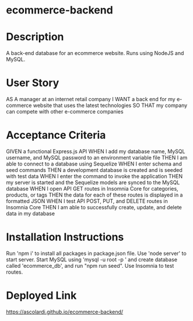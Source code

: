 # ecommerce-backend

# Description

A back-end database for an ecommerce website. Runs using NodeJS and MySQL. 

# User Story

AS A manager at an internet retail company
I WANT a back end for my e-commerce website that uses the latest technologies
SO THAT my company can compete with other e-commerce companies

# Acceptance Criteria

GIVEN a functional Express.js API
WHEN I add my database name, MySQL username, and MySQL password to an environment variable file
THEN I am able to connect to a database using Sequelize
WHEN I enter schema and seed commands
THEN a development database is created and is seeded with test data
WHEN I enter the command to invoke the application
THEN my server is started and the Sequelize models are synced to the MySQL database
WHEN I open API GET routes in Insomnia Core for categories, products, or tags
THEN the data for each of these routes is displayed in a formatted JSON
WHEN I test API POST, PUT, and DELETE routes in Insomnia Core
THEN I am able to successfully create, update, and delete data in my database


# Installation Instructions

Run 'npm i' to install all packages in package.json file. Use 'node server' to start server. Start MySQL using 'mysql -u root -p ' and create database called 'ecommerce_db', and run "npm run seed". Use Insomnia to test routes.

# Deployed Link

https://ascolardi.github.io/ecommerce-backend/
